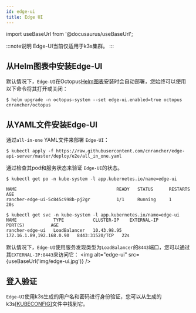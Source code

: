 ```yaml
---
id: edge-ui
title: Edge UI
---
```


import useBaseUrl from '@docusaurus/useBaseUrl';

:::note说明
Edge-UI当前仅适用于k3s集群。
:::
## 从Helm图表中安装Edge-UI

默认情况下，`Edge-UI`在Octopus[Helm图表](./install#1-octopus-helm-应用)安装时会自动部署，您始终可以使用以下命令将其打开或关闭：
```shell script
$ helm upgrade -n octopus-system --set edge-ui.enabled=true octopus cnrancher/octopus
```


## 从YAML文件安装Edge-UI

通过`all-in-one` YAML文件来部署 `Edge-UI`：

```shell script
$ kubectl apply -f https://raw.githubusercontent.com/cnrancher/edge-api-server/master/deploy/e2e/all_in_one.yaml
```

通过检查其pod和服务状态来验证 `Edge-UI`的状态。
```shell script
$ kubectl get po -n kube-system -l app.kubernetes.io/name=edge-ui

NAME                                      READY   STATUS      RESTARTS   AGE
rancher-edge-ui-5c845c998b-pj2gr          1/1     Running     1          20s

$ kubectl get svc -n kube-system -l app.kubernetes.io/name=edge-ui
NAME              TYPE           CLUSTER-IP    EXTERNAL-IP                PORT(S)          AGE
rancher-edge-ui   LoadBalancer   10.43.98.95   172.16.1.89,192.168.0.90   8443:31520/TCP   22s
```

默认情况下，`Edge-UI`使用服务发现类型为`LoadBalancer`的`8443`端口，您可以通过其`EXTERNAL-IP:8443`来访问它：
<img alt="edge-ui" src={useBaseUrl('img/edge-ui.jpg')} />

## 登入验证

`Edge-UI`使用k3s生成的用户名和密码进行身份验证，您可以从生成的k3s[[KUBECONFIG]](https://rancher.com/docs/k3s/latest/en/cluster-access/)文件中找到它。


